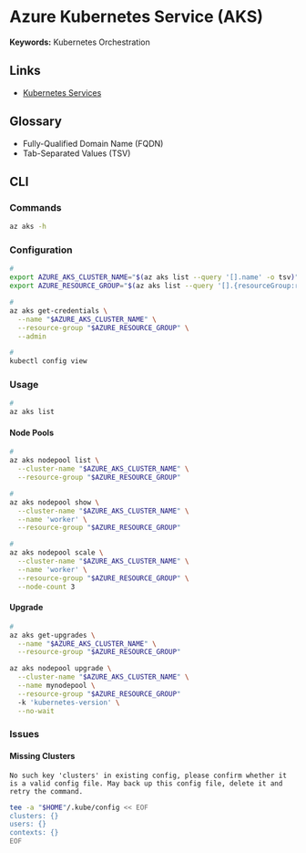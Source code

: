# Azure Kubernetes Service (AKS)

<!--
https://app.pluralsight.com/paths/skills/managing-and-orchestrating-containers-with-azure-kubernetes-service-aks

https://github.com/search?o=desc&q=path%3Amodules%2Faks+filename%3Amain.tf&s=indexed&type=Code
-->

**Keywords:** Kubernetes Orchestration

## Links

- [Kubernetes Services](https://portal.azure.com/#view/HubsExtension/BrowseResource/resourceType/Microsoft.ContainerService%2FmanagedClusters)

## Glossary

- Fully-Qualified Domain Name (FQDN)
- Tab-Separated Values (TSV)

## CLI

### Commands

```sh
az aks -h
```

### Configuration

```sh
#
export AZURE_AKS_CLUSTER_NAME="$(az aks list --query '[].name' -o tsv)"
export AZURE_RESOURCE_GROUP="$(az aks list --query '[].{resourceGroup:resourceGroup}' -o tsv)"

#
az aks get-credentials \
  --name "$AZURE_AKS_CLUSTER_NAME" \
  --resource-group "$AZURE_RESOURCE_GROUP" \
  --admin

#
kubectl config view
```

### Usage

```sh
#
az aks list
```

<!--
#### Create

```sh
export AZURE_AKS_CLUSTER_NAME=''

az group create \
  --name "$AZURE_RESOURCE_GROUP" \
  --location eastus

az aks create \
  --name "$AZURE_AKS_CLUSTER_NAME" \
  --resource-group "$AZURE_RESOURCE_GROUP" \
  --network-plugin azure \
  --node-count 3 \
  --generate-ssh-keys \
  --vm-set-type VirtualMachineScaleSets \
  --load-balancer-sku standard

az aks nodepool add \
  --cluster-name "$AZURE_AKS_CLUSTER_NAME" \
  --resource-group "$AZURE_RESOURCE_GROUP" \
  --name systempool \
  --mode system \
  --node-count 1 \
  --node-taints "CriticalAddonsOnly=true:NoSchedule" \
  --no-wait

az aks nodepool add \
  --cluster-name "$AZURE_AKS_CLUSTER_NAME" \
  --resource-group "$AZURE_RESOURCE_GROUP" \
  --name userpool \
  --mode user \
  --node-count 2 \
  --node-taints "node.cilium.io/agent-not-ready=true:NoExecute" \
  --no-wait

az aks nodepool delete \
  --cluster-name "$AZURE_AKS_CLUSTER_NAME" \
  --resource-group "$AZURE_RESOURCE_GROUP" \
  --name "" \
  --no-wait
```
-->

#### Node Pools

```sh
#
az aks nodepool list \
  --cluster-name "$AZURE_AKS_CLUSTER_NAME" \
  --resource-group "$AZURE_RESOURCE_GROUP"

#
az aks nodepool show \
  --cluster-name "$AZURE_AKS_CLUSTER_NAME" \
  --name 'worker' \
  --resource-group "$AZURE_RESOURCE_GROUP"

#
az aks nodepool scale \
  --cluster-name "$AZURE_AKS_CLUSTER_NAME" \
  --name 'worker' \
  --resource-group "$AZURE_RESOURCE_GROUP" \
  --node-count 3
```

#### Upgrade

```sh
#
az aks get-upgrades \
  --name "$AZURE_AKS_CLUSTER_NAME" \
  --resource-group "$AZURE_RESOURCE_GROUP"

az aks nodepool upgrade \
  --cluster-name "$AZURE_AKS_CLUSTER_NAME" \
  --name mynodepool \
  --resource-group "$AZURE_RESOURCE_GROUP"
  -k 'kubernetes-version' \
  --no-wait
```

### Issues

#### Missing Clusters

```log
No such key 'clusters' in existing config, please confirm whether it is a valid config file. May back up this config file, delete it and retry the command.
```

```sh
tee -a "$HOME"/.kube/config << EOF
clusters: {}
users: {}
contexts: {}
EOF
```
